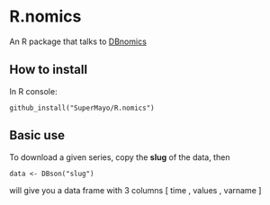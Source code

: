 # R.nomics
An R package that talks to [DBnomics](db.nomics.world)

## How to install
In R console:

`github_install("SuperMayo/R.nomics")`

## Basic use
To download a given series, copy the __slug__ of the data, then

`data <- DBson("slug")`

will give you a data frame with 3 columns [ time , values , varname ]
